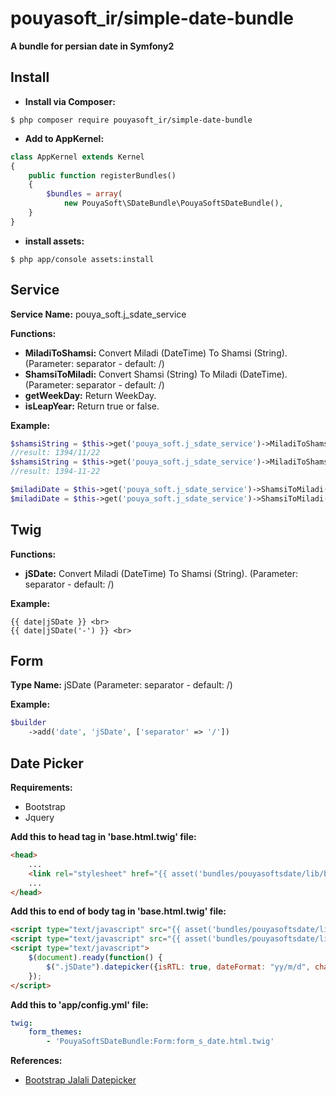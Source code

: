 pouyasoft_ir/simple-date-bundle
========================
**A bundle for persian date in Symfony2**

Install
--------------
- **Install via Composer:**

```
$ php composer require pouyasoft_ir/simple-date-bundle
```

- **Add to AppKernel:**

```php
class AppKernel extends Kernel
{
    public function registerBundles()
    {
        $bundles = array(
            new PouyaSoft\SDateBundle\PouyaSoftSDateBundle(),
    }
}
```

- **install assets:** 

```
$ php app/console assets:install
```

Service
--------------
**Service Name:** pouya_soft.j_sdate_service

**Functions:**
- **MiladiToShamsi:** Convert Miladi (DateTime) To Shamsi (String). (Parameter: separator - default: /)
- **ShamsiToMiladi:** Convert Shamsi (String) To Miladi (DateTime). (Parameter: separator - default: /)
- **getWeekDay:**     Return WeekDay.
- **isLeapYear:**     Return true or false.

**Example:**
```php
$shamsiString = $this->get('pouya_soft.j_sdate_service')->MiladiToShamsi(new \DateTime());
//result: 1394/11/22
$shamsiString = $this->get('pouya_soft.j_sdate_service')->MiladiToShamsi(new \DateTime(),'-');
//result: 1394-11-22

$miladiDate = $this->get('pouya_soft.j_sdate_service')->ShamsiToMiladi('1394/11/22');
$miladiDate = $this->get('pouya_soft.j_sdate_service')->ShamsiToMiladi('1394-11-22','-');
```

Twig
--------------
**Functions:**
- **jSDate:** 
Convert Miladi (DateTime) To Shamsi (String).  (Parameter: separator - default: /)

**Example:**
```twig
{{ date|jSDate }} <br>
{{ date|jSDate('-') }} <br>
```

Form
--------------
**Type Name:** jSDate (Parameter: separator - default: /)

**Example:**
```php
$builder
    ->add('date', 'jSDate', ['separator' => '/'])
```


Date Picker
--------------
**Requirements:**
- Bootstrap
- Jquery

**Add this to head tag in 'base.html.twig' file:**

```html
<head>
    ...
    <link rel="stylesheet" href="{{ asset('bundles/pouyasoftsdate/lib/bootstrap-datepicker/bootstrap-datepicker.min.css') }}"/>
    ...
</head>
```

**Add this to end of body tag in 'base.html.twig' file:**
```html
<script type="text/javascript" src="{{ asset('bundles/pouyasoftsdate/lib/bootstrap-datepicker/bootstrap-datepicker.min.js') }}"></script>
<script type="text/javascript" src="{{ asset('bundles/pouyasoftsdate/lib/bootstrap-datepicker/bootstrap-datepicker.fa.min.js') }}"></script>
<script type="text/javascript">
    $(document).ready(function() {
        $(".jSDate").datepicker({isRTL: true, dateFormat: "yy/m/d", changeMonth: true, changeYear: true});
    });
</script>
```

**Add this to 'app/config.yml' file:**
```yaml
twig:
    form_themes:
        - 'PouyaSoftSDateBundle:Form:form_s_date.html.twig'
```

**References:**
- [Bootstrap Jalali Datepicker](http://mousavian.github.io/bootstrap-jalali-datepicker/)